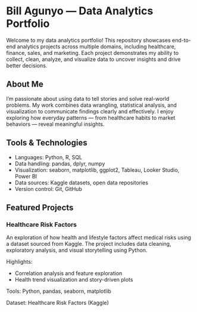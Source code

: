 # Bill Agunyo — Data Analytics Portfolio

Welcome to my data analytics portfolio! This repository showcases end-to-end analytics projects across multiple domains, including healthcare, finance, sales, and marketing. Each project demonstrates my ability to collect, clean, analyze, and visualize data to uncover insights and drive better decisions.

## About Me

I’m passionate about using data to tell stories and solve real-world problems. My work combines data wrangling, statistical analysis, and visualization to communicate findings clearly and effectively. I enjoy exploring how everyday patterns — from healthcare habits to market behaviors — reveal meaningful insights.

## Tools & Technologies

- Languages: Python, R, SQL
- Data handling: pandas, dplyr, numpy
- Visualization: seaborn, matplotlib, ggplot2, Tableau, Looker Studio, Power BI
- Data sources: Kaggle datasets, open data repositories
- Version control: Git, GitHub

## Featured Projects

### Healthcare Risk Factors

An exploration of how health and lifestyle factors affect medical risks using a dataset sourced from Kaggle. The project includes data cleaning, exploratory analysis, and visual storytelling using Python.

Highlights:
- Correlation analysis and feature exploration
- Health trend visualization and story-driven plots

Tools: Python, pandas, seaborn, matplotlib

Dataset: Healthcare Risk Factors (Kaggle)



